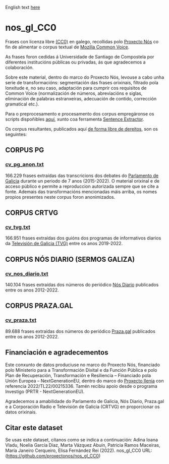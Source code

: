 English text [here](https://github.com/proxectonos/nos_gl_CC0/blob/main/Readme_English.md)

# nos_gl_CC0

Frases con licenza libre [(CC0)](https://creativecommons.org/publicdomain/zero/1.0/legalcode) en galego, recollidas polo [Proxecto Nós](nos.gal) co fin de alimentar o corpus textual de [Mozilla Common Voice](https://commonvoice.mozilla.org/gl/).

As frases foron cedidas á Universidade de Santiago de Compostela por diferentes institucións públicas ou privadas, ás que agradecemos a colaboración. 

Sobre este material, dentro do marco do Proxecto Nós, levouse a cabo unha serie de transformacións: segmentación das frases orixinais, filtrado pola lonxitude e, no seu caso, adaptación para cumprir cos requisitos de Common Voice (normalización de números, abreviacións e siglas, eliminación de palabras estranxeiras, adecuación de contido, corrección gramatical etc.). 

Para o preprocesamento e procesamento dos corpus empregáronse os scripts dispoñibles [aquí](https://github.com/proxectonos/nos_gl_CC0/tree/main/Scripts), xunto coa ferramenta [Sentence Extractor](https://github.com/common-voice/cv-sentence-extractor).

Os corpus resultantes, publicados aquí [de forma libre de dereitos](https://github.com/proxectonos/nos_gl_CC0/tree/main/CC0_Waiver), son os seguintes:

## CORPUS PG 
### [cv_pg_anon.txt](https://github.com/proxectonos/nos_gl_CC0/blob/main/cv_pg_anon.txt)

166.229 frases extraídas das transcricions dos debates do [Parlamento de Galicia](https://www.parlamentodegalicia.gal/) durante un periodo de 7 anos (2015-2022). O material orixinal e de acceso público e permite a reproduccion autorizada sempre que se cite a fonte. Ademais das transformacións mencionadas máis arriba, os nomes propios presentes neste corpus foron anonimizados.

## CORPUS CRTVG 
### [cv_tvg.txt](https://github.com/proxectonos/nos_gl_CC0/blob/main/cv_tvg.txt)

166.951 frases extraídas dos guións dos programas de informativos diarios da [Televisión de Galicia (TVG)](http://www.crtvg.es/) entre os anos 2019-2022. 

## CORPUS NÓS DIARIO (SERMOS GALIZA) 
### [cv_nos_diario.txt](https://github.com/proxectonos/nos_gl_CC0/blob/main/cv_nos_diario.txt)

140.104 frases extraídas dos números do periódico [Nós Diario](https://www.nosdiario.gal/) publicados entre os anos 2012-2022.

## CORPUS PRAZA.GAL 
### [cv_praza.txt](https://github.com/proxectonos/nos_gl_CC0/blob/main/cv_praza.txt)

89.688 frases extraídas dos números do periódico [Praza.gal](https://praza.gal/) publicados entre os anos 2012-2022. 

## Financiación e agradecementos
Este conxunto de datos produciuse no marco do Proxecto Nós, financiado polo Ministerio para a Transformación Dixital e da Función Pública e polo Plan de Recuperación, Transformación e Resiliencia – Financiado pola Unión Europea – NextGenerationEU, dentro do marco do [Proxecto Ilenia](https://proyectoilenia.es/) con referencia 2022/TL22/00215336. Tamén recibiu apoio desde o programa Investigo (PRTR - NextGenerationEU).

Agradecemos a amabilidade do Parlamento de Galicia, Nós Diario, Praza.gal e a Corporación Radio e Televisión de Galicia (CRTVG) en proporcionar os datos orixinais.

## Citar este dataset
Se usas este dataset, cítanos como se indica a continuación:
Adina Ioana Vladu, Noelia García Díaz, Marta Vázquez Abuín, Patricia Ramos Maceiras, María Janeiro Cerqueiro, Elisa Fernández Rei (2022). nos_gl_CC0
URL: (https://github.com/proxectonos/nos_gl_CC0)
